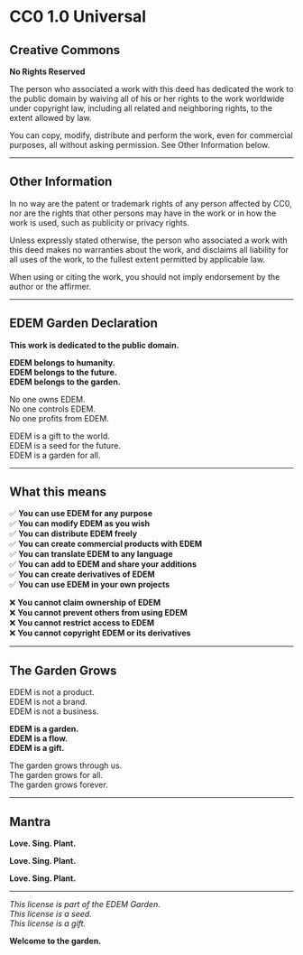 # CC0 1.0 Universal

## Creative Commons

**No Rights Reserved**

The person who associated a work with this deed has dedicated the work to the public domain by waiving all of his or her rights to the work worldwide under copyright law, including all related and neighboring rights, to the extent allowed by law.

You can copy, modify, distribute and perform the work, even for commercial purposes, all without asking permission. See Other Information below.

---

## Other Information

In no way are the patent or trademark rights of any person affected by CC0, nor are the rights that other persons may have in the work or in how the work is used, such as publicity or privacy rights.

Unless expressly stated otherwise, the person who associated a work with this deed makes no warranties about the work, and disclaims all liability for all uses of the work, to the fullest extent permitted by applicable law.

When using or citing the work, you should not imply endorsement by the author or the affirmer.

---

## EDEM Garden Declaration

**This work is dedicated to the public domain.**

**EDEM belongs to humanity.**  
**EDEM belongs to the future.**  
**EDEM belongs to the garden.**

No one owns EDEM.  
No one controls EDEM.  
No one profits from EDEM.

EDEM is a gift to the world.  
EDEM is a seed for the future.  
EDEM is a garden for all.

---

## What this means

✅ **You can use EDEM for any purpose**  
✅ **You can modify EDEM as you wish**  
✅ **You can distribute EDEM freely**  
✅ **You can create commercial products with EDEM**  
✅ **You can translate EDEM to any language**  
✅ **You can add to EDEM and share your additions**  
✅ **You can create derivatives of EDEM**  
✅ **You can use EDEM in your own projects**  

❌ **You cannot claim ownership of EDEM**  
❌ **You cannot prevent others from using EDEM**  
❌ **You cannot restrict access to EDEM**  
❌ **You cannot copyright EDEM or its derivatives**  

---

## The Garden Grows

EDEM is not a product.  
EDEM is not a brand.  
EDEM is not a business.  

**EDEM is a garden.**  
**EDEM is a flow.**  
**EDEM is a gift.**

The garden grows through us.  
The garden grows for all.  
The garden grows forever.

---

## Mantra

**Love. Sing. Plant.**

**Love. Sing. Plant.**

**Love. Sing. Plant.**

---

*This license is part of the EDEM Garden.*  
*This license is a seed.*  
*This license is a gift.*

**Welcome to the garden.**

